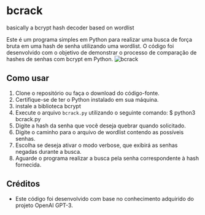 # bcrack
basically a bcrypt hash decoder based on wordlist

Este é um programa simples em Python para realizar uma busca de força bruta em uma hash de senha utilizando uma wordlist. O código foi desenvolvido com o objetivo de demonstrar o processo de comparação de hashes de senhas com bcrypt em Python.
![bcrack](https://github.com/SoulTakerX/bcrack/assets/131932065/14a806fc-e174-4611-a337-a37391713468)


## Como usar

1. Clone o repositório ou faça o download do código-fonte.
2. Certifique-se de ter o Python instalado em sua máquina.
3. instale a biblioteca bcrypt
4. Execute o arquivo `bcrack.py` utilizando o seguinte comando: $ python3 bcrack.py
4. Digite a hash da senha que você deseja quebrar quando solicitado.
5. Digite o caminho para o arquivo de wordlist contendo as possíveis senhas.
6. Escolha se deseja ativar o modo verbose, que exibirá as senhas negadas durante a busca.
7. Aguarde o programa realizar a busca pela senha correspondente à hash fornecida.

## Créditos

- Este código foi desenvolvido com base no conhecimento adquirido do projeto OpenAI GPT-3.


